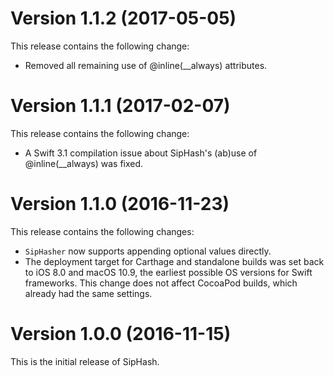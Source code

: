 # Version 1.1.2 (2017-05-05)

This release contains the following change:

* Removed all remaining use of @inline(__always) attributes.

# Version 1.1.1 (2017-02-07)

This release contains the following change:

* A Swift 3.1 compilation issue about SipHash's (ab)use of @inline(__always) was fixed.

# Version 1.1.0 (2016-11-23)

This release contains the following changes:

* `SipHasher` now supports appending optional values directly.
* The deployment target for Carthage and standalone builds was set back to iOS 8.0 and macOS 10.9,
  the earliest possible OS versions for Swift frameworks. This change does not affect CocoaPod builds, which 
  already had the same settings.

# Version 1.0.0 (2016-11-15)

This is the initial release of SipHash.
